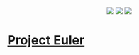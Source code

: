 <div align="center">
  <img src="https://projecteuler.net/profile/NonlinearFruit.png"/>
  <img src="https://projecteuler.net/profile/unclebobmartin.png"/>
  <img src="https://projecteuler.net/profile/africh.png"/>
</div>

# [Project Euler](https://projecteuler.net)
